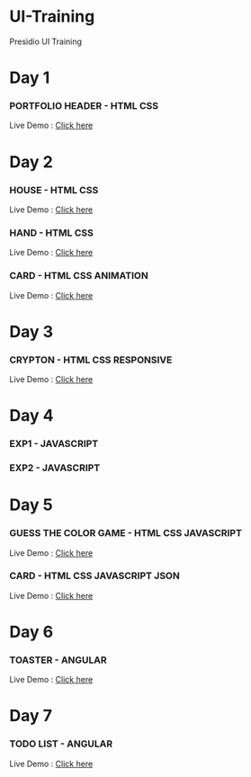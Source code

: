 # UI-Training
Presidio UI Training

# Day 1 
  ### PORTFOLIO HEADER - HTML CSS
  Live Demo : [Click here](https://ganapathysubramanian.github.io/UI-Training/Day-1/EX1.html)

# Day 2 
  ### HOUSE - HTML CSS
  Live Demo : [Click here](https://ganapathysubramanian.github.io/UI-Training/Day-2/EX1.html)
  ### HAND - HTML CSS
  Live Demo : [Click here](https://ganapathysubramanian.github.io/UI-Training/Day-2/EX2.html)
  ### CARD - HTML CSS ANIMATION
  Live Demo : [Click here](https://ganapathysubramanian.github.io/UI-Training/Day-3/EX3.html)

# Day 3 
  ### CRYPTON - HTML CSS RESPONSIVE
  Live Demo : [Click here](https://ganapathysubramanian.github.io/UI-Training/Day-3/EX1.html)

# Day 4 
  ### EXP1 - JAVASCRIPT
  ### EXP2 - JAVASCRIPT
# Day 5 
   ### GUESS THE COLOR GAME - HTML CSS JAVASCRIPT
  Live Demo : [Click here](https://ganapathysubramanian.github.io/UI-Training/Day-5/EX1.html)
  ### CARD - HTML CSS JAVASCRIPT JSON
  Live Demo : [Click here](https://ganapathysubramanian.github.io/UI-Training/Day-5/EX2.html)

# Day 6 
  ### TOASTER - ANGULAR
  Live Demo : [Click here](https://wonderful-golick-11bf28.netlify.app/)

# Day 7 
  ### TODO LIST - ANGULAR
  Live Demo : [Click here](https://confident-feynman-ea587e.netlify.app/)
